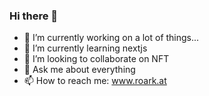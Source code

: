 ### Hi there 🦝

- 🔭 I’m currently working on a lot of things...
- 🌱 I’m currently learning nextjs
- 👯 I’m looking to collaborate on NFT
- 💬 Ask me about everything
- 📫 How to reach me: www.roark.at
